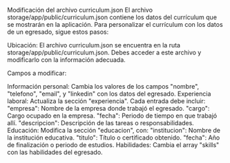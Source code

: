 Modificación del archivo curriculum.json
El archivo storage/app/public/curriculum.json contiene los datos del currículum que se mostrarán en la aplicación. Para personalizar el currículum con los datos de un egresado, sigue estos pasos:

Ubicación: El archivo curriculum.json se encuentra en la ruta storage/app/public/curriculum.json. Debes acceder a este archivo y modificarlo con la información adecuada.

Campos a modificar:

Información personal: Cambia los valores de los campos "nombre", "telefono", "email", y "linkedin" con los datos del egresado.
Experiencia laboral: Actualiza la sección "experiencia". Cada entrada debe incluir:
"empresa": Nombre de la empresa donde trabajó el egresado.
"cargo": Cargo ocupado en la empresa.
"fecha": Periodo de tiempo en que trabajó allí.
"descripcion": Descripción de las tareas o responsabilidades.
Educación: Modifica la sección "educacion", con:
"institucion": Nombre de la institución educativa.
"titulo": Título o certificado obtenido.
"fecha": Año de finalización o periodo de estudios.
Habilidades: Cambia el array "skills" con las habilidades del egresado.

